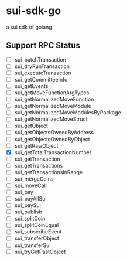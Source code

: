 # sui-sdk-go
a sui sdk  of golang

## Support RPC Status
- [ ] sui_batchTransaction
- [ ] sui_dryRunTransaction
- [ ] sui_executeTransaction
- [ ] sui_getCommitteeInfo
- [ ] sui_getEvents
- [ ] sui_getMoveFunctionArgTypes
- [ ] sui_getNormalizedMoveFunction
- [ ] sui_getNormalizedMoveModule
- [ ] sui_getNormalizedMoveModulesByPackage
- [ ] sui_getNormalizedMoveStruct
- [ ] sui_getObject
- [ ] sui_getObjectsOwnedByAddress
- [ ] sui_getObjectsOwnedByObject
- [ ] sui_getRawObject
- [x] sui_getTotalTransactionNumber
- [ ] sui_getTransaction
- [ ] sui_getTransactions
- [ ] sui_getTransactionsInRange
- [ ] sui_mergeCoins
- [ ] sui_moveCall
- [ ] sui_pay
- [ ] sui_payAllSui
- [ ] sui_paySui
- [ ] sui_publish
- [ ] sui_splitCoin
- [ ] sui_splitCoinEqual
- [ ] sui_subscribeEvent
- [ ] sui_transferObject
- [ ] sui_transferSui
- [ ] sui_tryGetPastObject
